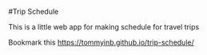 #Trip Schedule

This is a little web app for making schedule for travel trips

Bookmark this https://tommyinb.github.io/trip-schedule/
